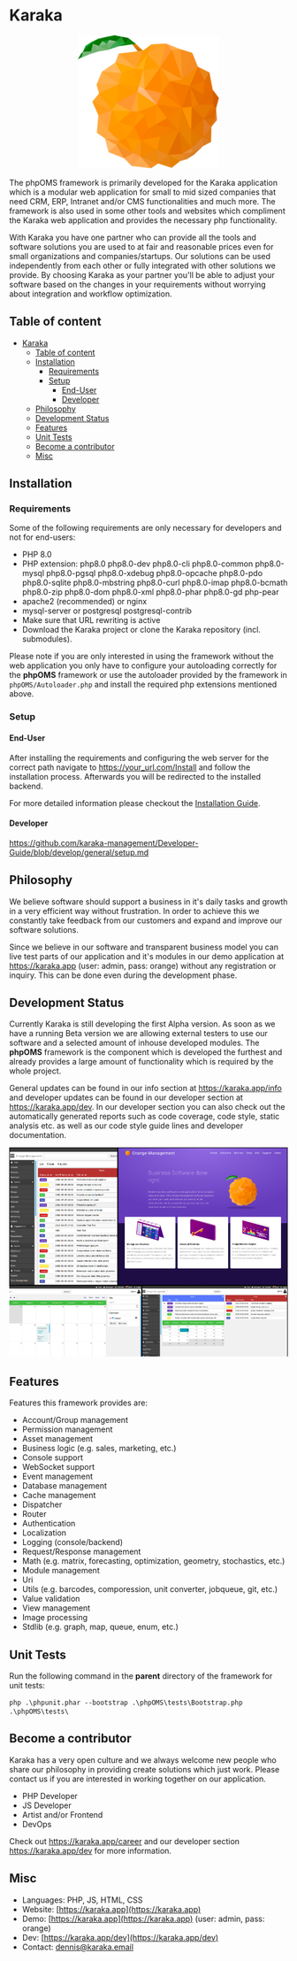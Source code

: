 # Karaka

<p align="center"><img src="https://raw.githubusercontent.com/Karaka-Management/Assets/master/art/logo.png" width="256" alt="Logo"></p>

The phpOMS framework is primarily developed for the Karaka application which is a modular web application for small to mid sized companies that need CRM, ERP, Intranet and/or CMS functionalities and much more. The framework is also used in some other tools and websites which compliment the Karaka web application and provides the necessary php functionality.

With Karaka you have one partner who can provide all the tools and software solutions you are used to at fair and reasonable prices even for small organizations and companies/startups. Our solutions can be used independently from each other or fully integrated with other solutions we provide. By choosing Karaka as your partner you'll be able to adjust your software based on the changes in your requirements without worrying about integration and workflow optimization.

## Table of content

- [Karaka](#karaka)
  - [Table of content](#table-of-content)
  - [Installation](#installation)
    - [Requirements](#requirements)
    - [Setup](#setup)
      - [End-User](#end-user)
      - [Developer](#developer)
  - [Philosophy](#philosophy)
  - [Development Status](#development-status)
  - [Features](#features)
  - [Unit Tests](#unit-tests)
  - [Become a contributor](#become-a-contributor)
  - [Misc](#misc)

## Installation

### Requirements

Some of the following requirements are only necessary for developers and not for end-users:

* PHP 8.0
* PHP extension: php8.0 php8.0-dev php8.0-cli php8.0-common php8.0-mysql php8.0-pgsql php8.0-xdebug php8.0-opcache php8.0-pdo php8.0-sqlite php8.0-mbstring php8.0-curl php8.0-imap php8.0-bcmath php8.0-zip php8.0-dom php8.0-xml php8.0-phar php8.0-gd php-pear
* apache2 (recommended) or nginx
* mysql-server or postgresql postgresql-contrib
* Make sure that URL rewriting is active
* Download the Karaka project or clone the Karaka repository (incl. submodules).

Please note if you are only interested in using the framework without the web application you only have to configure your autoloading correctly for the **phpOMS** framework or use the autoloader provided by the framework in `phpOMS/Autoloader.php` and install the required php extensions mentioned above.

### Setup

#### End-User

After installing the requirements and configuring the web server for the correct path navigate to https://your_url.com/Install and follow the installation process. Afterwards you will be redirected to the installed backend.

For more detailed information please checkout the [Installation Guide](https://karaka.app/dev/guide?page=setup/installation).

#### Developer

https://github.com/karaka-management/Developer-Guide/blob/develop/general/setup.md

## Philosophy

We believe software should support a business in it's daily tasks and growth in a very efficient way without frustration. In order to achieve this we constantly take feedback from our customers and expand and improve our software solutions.

Since we believe in our software and transparent business model you can live test parts of our application and it's modules in our demo application at https://karaka.app (user: admin, pass: orange) without any registration or inquiry. This can be done even during the development phase.

## Development Status

Currently Karaka is still developing the first Alpha version. As soon as we have a running Beta version we are allowing external testers to use our software and a selected amount of inhouse developed modules. The **phpOMS** framework is the component which is developed the furthest and already provides a large amount of functionality which is required by the whole project.

General updates can be found in our info section at https://karaka.app/info and developer updates can be found in our developer section at https://karaka.app/dev. In our developer section you can also check out the automatically generated reports such as code coverage, code style, static analysis etc. as well as our code style guide lines and developer documentation.

![Preview](https://raw.githubusercontent.com/Karaka-Management/Assets/master/art/preview.png)

## Features

Features this framework provides are:

* Account/Group management
* Permission management
* Asset management
* Business logic (e.g. sales, marketing, etc.)
* Console support
* WebSocket support
* Event management
* Database management
* Cache management
* Dispatcher
* Router
* Authentication
* Localization
* Logging (console/backend)
* Request/Response management
* Math (e.g. matrix, forecasting, optimization, geometry, stochastics, etc.)
* Module management
* Uri
* Utils (e.g. barcodes, comporession, unit converter, jobqueue, git, etc.)
* Value validation
* View management
* Image processing
* Stdlib (e.g. graph, map, queue, enum, etc.)

## Unit Tests

Run the following command in the **parent** directory of the framework for unit tests:

```
php .\phpunit.phar --bootstrap .\phpOMS\tests\Bootstrap.php .\phpOMS\tests\
```

## Become a contributor

Karaka has a very open culture and we always welcome new people who share our philosophy in providing create solutions which just work. Please contact us if you are interested in working together on our application.

* PHP Developer
* JS Developer
* Artist and/or Frontend
* DevOps

Check out https://karaka.app/career and our developer section https://karaka.app/dev for more information.

## Misc

* Languages: PHP, JS, HTML, CSS
* Website: [https://karaka.app](https://karaka.app)
* Demo: [https://karaka.app](https://karaka.app) (user: admin, pass: orange)
* Dev: [https://karaka.app/dev](https://karaka.app/dev)
* Contact: dennis@karaka.email

